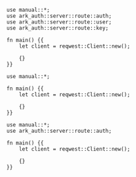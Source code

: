 ```rust,skt-verify-ok
use manual::*;
use ark_auth::server::route::auth;
use ark_auth::server::route::user;
use ark_auth::server::route::key;

fn main() {{
    let client = reqwest::Client::new();

    {}
}}
```

```rust,skt-verify-bad-request
use manual::*;

fn main() {{
    let client = reqwest::Client::new();

    {}
}}
```

```rust,skt-verify-forbidden
use manual::*;
use ark_auth::server::route::auth;

fn main() {{
    let client = reqwest::Client::new();

    {}
}}
```
